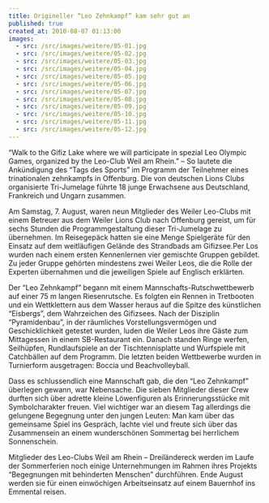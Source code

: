 ```yaml
---
title: Origineller “Leo Zehnkampf” kam sehr gut an
published: true
created_at: 2010-08-07 01:13:00
images:
  - src: /src/images/weitere/05-01.jpg
  - src: /src/images/weitere/05-02.jpg
  - src: /src/images/weitere/05-03.jpg
  - src: /src/images/weitere/05-04.jpg
  - src: /src/images/weitere/05-05.jpg
  - src: /src/images/weitere/05-06.jpg
  - src: /src/images/weitere/05-07.jpg
  - src: /src/images/weitere/05-08.jpg
  - src: /src/images/weitere/05-09.jpg
  - src: /src/images/weitere/05-10.jpg
  - src: /src/images/weitere/05-11.jpg
  - src: /src/images/weitere/05-12.jpg
---
```


“Walk to the Gifiz Lake where we will participate in spezial Leo Olympic Games, organized by the Leo-Club Weil am Rhein.” – So lautete die Ankündigung des “Tags des Sports” im Programm der Teilnehmer eines trinationalen zehnkampfs in Offenburg. Die von deutschen Lions Clubs organisierte Tri-Jumelage führte 18 junge Erwachsene aus Deutschland, Frankreich und Ungarn zusammen.

Am Samstag, 7. August, waren neun Mitglieder des Weiler Leo-Clubs mit einem Betreuer aus dem Weiler Lions Club nach Offenburg gereist, um für sechs Stunden die Programmgestaltung dieser Tri-Jumelage zu übernehmen. Im Reisegepäck hatten sie eine Menge Spielgeräte für den Einsatz auf dem weitläufigen Gelände des Strandbads am Gifizsee.Per Los wurden nach einem ersten Kennenlernen vier gemischte Gruppen gebildet. Zu jeder Gruppe gehörten mindestens zwei Weiler Leos, die die Rolle der Experten übernahmen und die jeweiligen Spiele auf Englisch erklärten.

Der “Leo Zehnkampf” begann mit einem Mannschafts-Rutschwettbewerb auf einer 75 m langen Riesenrutsche. Es folgten ein Rennen in Tretbooten und ein Wettklettern aus dem Wasser heraus auf die Spitze des künstlichen “Eisbergs”, dem Wahrzeichen des Gifizsees. Nach der Disziplin “Pyramidenbau”, in der räumliches Vorstellungsvermögen und Geschicklichkeit getestet wurden, luden die Weiler Leos ihre Gäste zum Mittagessen in einem SB-Restaurant ein. Danach standen Ringe werfen, Seilhüpfen, Rundlaufspiele an der Tischtennisplatte und Wurfspiele mit Catchbällen auf dem Programm. Die letzten beiden Wettbewerbe wurden in Turnierform ausgetragen: Boccia und Beachvolleyball.

Dass es schlussendlich eine Mannschaft gab, die den “Leo Zehnkampf” überlegen gewann, war Nebensache. Die sieben Mitglieder dieser Crew durften sich über adrette kleine Löwenfiguren als Erinnerungsstücke mit Symbolcharakter freuen. Viel wichtiger war an diesem Tag allerdings die gelungene Begegnung unter den jungen Leuten: Man kam über das gemeinsame Spiel ins Gespräch, lachte viel und freute sich über das Zusammensein an einem wunderschönen Sommertag bei herrlichem Sonnenschein.

Mitglieder des Leo-Clubs Weil am Rhein – Dreiländereck werden im Laufe der Sommerferien noch einige Unternehmungen im Rahmen ihres Projekts “Begegnungen mit behinderten Menschen” durchführen. Ende August werden sie für einen einwöchigen Arbeitseinsatz auf einem Bauernhof ins Emmental reisen.
